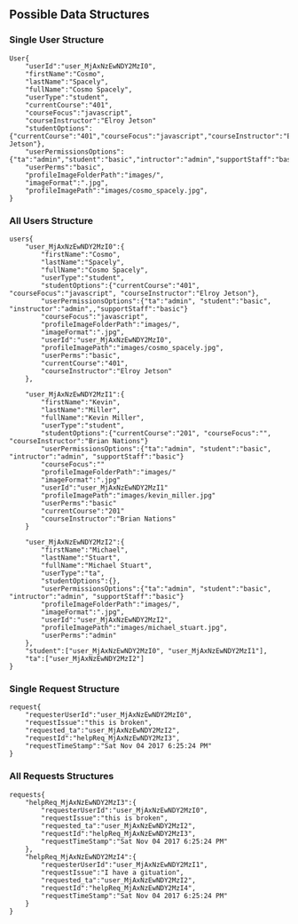 ## Possible Data Structures

### Single User Structure

    User{
    	"userId":"user_MjAxNzEwNDY2MzI0",
    	"firstName":"Cosmo",
    	"lastName":"Spacely",
    	"fullName":"Cosmo Spacely",
    	"userType":"student",
    	"currentCourse":"401",
    	"courseFocus":"javascript",
    	"courseInstructor":"Elroy Jetson"
    	"studentOptions":{"currentCourse":"401","courseFocus":"javascript","courseInstructor":"Elroy Jetson"},
    	"userPermissionsOptions":{"ta":"admin","student":"basic","intructor":"admin","supportStaff":"basic"},
    	"userPerms":"basic",
    	"profileImageFolderPath":"images/",
    	"imageFormat":".jpg",
    	"profileImagePath":"images/cosmo_spacely.jpg",
    }

### All Users Structure
    users{
    	"user_MjAxNzEwNDY2MzI0":{
    		"firstName":"Cosmo",
    		"lastName":"Spacely",
    		"fullName":"Cosmo Spacely",
    		"userType":"student",
    		"studentOptions":{"currentCourse":"401", "courseFocus":"javascript", "courseInstructor":"Elroy Jetson"},
    		"userPermissionsOptions":{"ta":"admin", "student":"basic", "instructor":"admin",,"supportStaff":"basic"}
    		"courseFocus":"javascript",
    		"profileImageFolderPath":"images/",
    		"imageFormat":".jpg",
    		"userId":"user_MjAxNzEwNDY2MzI0",
    		"profileImagePath":"images/cosmo_spacely.jpg",
    		"userPerms":"basic",
    		"currentCourse":"401",
    		"courseInstructor":"Elroy Jetson"
    	},

    	"user_MjAxNzEwNDY2MzI1":{
    		"firstName":"Kevin",
    		"lastName":"Miller",
    		"fullName":"Kevin Miller",
    		"userType":"student",
    		"studentOptions":{"currentCourse":"201", "courseFocus":"", "courseInstructor":"Brian Nations"}
    		"userPermissionsOptions":{"ta":"admin", "student":"basic", "intructor":"admin", "supportStaff":"basic"}
    		"courseFocus":""
    		"profileImageFolderPath":"images/"
    		"imageFormat":".jpg"
    		"userId":"user_MjAxNzEwNDY2MzI1"
    		"profileImagePath":"images/kevin_miller.jpg"
    		"userPerms":"basic"
    		"currentCourse":"201"
    		"courseInstructor":"Brian Nations"
    	}

    	"user_MjAxNzEwNDY2MzI2":{
    		"firstName":"Michael",
    		"lastName":"Stuart",
    		"fullName":"Michael Stuart",
    		"userType":"ta",
    		"studentOptions":{},
    		"userPermissionsOptions":{"ta":"admin", "student":"basic", "intructor":"admin", "supportStaff":"basic"}
    		"profileImageFolderPath":"images/",
    		"imageFormat":".jpg",
    		"userId":"user_MjAxNzEwNDY2MzI2",
    		"profileImagePath":"images/michael_stuart.jpg",
    		"userPerms":"admin"
    	},
    	"student":["user_MjAxNzEwNDY2MzI0", "user_MjAxNzEwNDY2MzI1"],
    	"ta":["user_MjAxNzEwNDY2MzI2"]
    }

### Single Request Structure

    request{
    	"requesterUserId":"user_MjAxNzEwNDY2MzI0",
    	"requestIssue":"this is broken",
    	"requested_ta":"user_MjAxNzEwNDY2MzI2",
    	"requestId":"helpReq_MjAxNzEwNDY2MzI3",
    	"requestTimeStamp":"Sat Nov 04 2017 6:25:24 PM"
    }

### All Requests Structures

    requests{
    	"helpReq_MjAxNzEwNDY2MzI3":{
    		"requesterUserId":"user_MjAxNzEwNDY2MzI0",
    		"requestIssue":"this is broken",
    		"requested_ta":"user_MjAxNzEwNDY2MzI2",
    		"requestId":"helpReq_MjAxNzEwNDY2MzI3",
    		"requestTimeStamp":"Sat Nov 04 2017 6:25:24 PM"
    	},
    	"helpReq_MjAxNzEwNDY2MzI4":{
    		"requesterUserId":"user_MjAxNzEwNDY2MzI1",
    		"requestIssue":"I have a gituation",
    		"requested_ta":"user_MjAxNzEwNDY2MzI2",
    		"requestId":"helpReq_MjAxNzEwNDY2MzI4",
    		"requestTimeStamp":"Sat Nov 04 2017 6:25:24 PM"
    	}
    }
